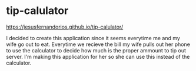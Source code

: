 # tip-calulator

https://jesusfernandorios.github.io/tip-calulator/

I decided to create this application since it seems everytime me and my wife go out to eat. Everytime we recieve the bill my wife pulls out her phone to use the calculator to decide how much is the proper ammount to tip out server. I'm making this application for her so she can use this instead of the calculator.

